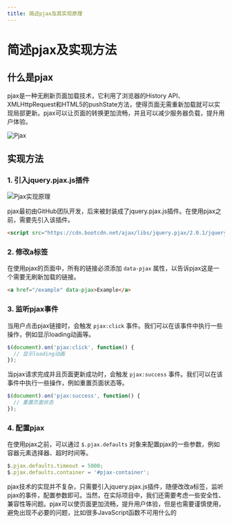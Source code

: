 ```yaml
---
title: 简述pjax及其实现原理
---
```


# 简述pjax及实现方法

## 什么是pjax

pjax是一种无刷新页面加载技术，它利用了浏览器的History API、XMLHttpRequest和HTML5的pushState方法，使得页面无需重新加载就可以实现局部更新。pjax可以让页面的转换更加流畅，并且可以减少服务器负载，提升用户体验。

![Pjax](https://www.mengze2.cn/usr/uploads/2024/03/2605423835.png)

## 实现方法

### 1. 引入jquery.pjax.js插件

![Pjax实现原理](https://www.mengze2.cn/usr/uploads/2024/03/2576219891.jpg)

pjax最初由GitHub团队开发，后来被封装成了jquery.pjax.js插件。在使用pjax之前，需要先引入该插件。

```html
<script src="https://cdn.bootcdn.net/ajax/libs/jquery.pjax/2.0.1/jquery.pjax.min.js"></script>
```

### 2. 修改a标签

在使用pjax的页面中，所有的链接必须添加 `data-pjax` 属性，以告诉pjax这是一个需要无刷新加载的链接。

```html
<a href="/example" data-pjax>Example</a>
```

### 3. 监听pjax事件

当用户点击pjax链接时，会触发 `pjax:click` 事件。我们可以在该事件中执行一些操作，例如显示loading动画等。

```javascript
$(document).on('pjax:click', function() {
  // 显示loading动画
});
```

当pjax请求完成并且页面更新成功时，会触发 `pjax:success` 事件。我们可以在该事件中执行一些操作，例如重置页面状态等。

```javascript
$(document).on('pjax:success', function() {
  // 重置页面状态
});
```

### 4. 配置pjax

在使用pjax之前，可以通过 `$.pjax.defaults` 对象来配置pjax的一些参数，例如容器元素选择器、超时时间等。

```javascript
$.pjax.defaults.timeout = 5000;
$.pjax.defaults.container = '#pjax-container';
```

pjax技术的实现并不复杂，只需要引入jquery.pjax.js插件，随便改改a标签，监听pjax的事件，配置参数即可。当然，在实际项目中，我们还需要考虑一些安全性、兼容性等问题。pjax可以使页面更加流畅，提升用户体验，但是也需要谨慎使用，避免出现不必要的问题，比如很多JavaScript函数不可用什么的